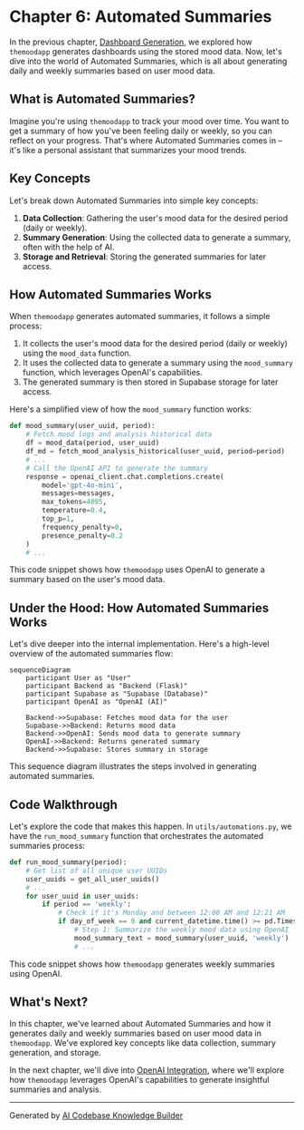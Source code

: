 # Chapter 6: Automated Summaries
In the previous chapter, [Dashboard Generation](05_dashboard_generation.md), we explored how `themoodapp` generates dashboards using the stored mood data. Now, let's dive into the world of Automated Summaries, which is all about generating daily and weekly summaries based on user mood data.

## What is Automated Summaries?
Imagine you're using `themoodapp` to track your mood over time. You want to get a summary of how you've been feeling daily or weekly, so you can reflect on your progress. That's where Automated Summaries comes in – it's like a personal assistant that summarizes your mood trends.

## Key Concepts
Let's break down Automated Summaries into simple key concepts:

1. **Data Collection**: Gathering the user's mood data for the desired period (daily or weekly).
2. **Summary Generation**: Using the collected data to generate a summary, often with the help of AI.
3. **Storage and Retrieval**: Storing the generated summaries for later access.

## How Automated Summaries Works
When `themoodapp` generates automated summaries, it follows a simple process:

1. It collects the user's mood data for the desired period (daily or weekly) using the `mood_data` function.
2. It uses the collected data to generate a summary using the `mood_summary` function, which leverages OpenAI's capabilities.
3. The generated summary is then stored in Supabase storage for later access.

Here's a simplified view of how the `mood_summary` function works:
```python
def mood_summary(user_uuid, period):
    # Fetch mood logs and analysis historical data
    df = mood_data(period, user_uuid)
    df_md = fetch_mood_analysis_historical(user_uuid, period=period)
    # ...
    # Call the OpenAI API to generate the summary
    response = openai_client.chat.completions.create(
        model='gpt-4o-mini',  
        messages=messages,
        max_tokens=4095,
        temperature=0.4,
        top_p=1,
        frequency_penalty=0,
        presence_penalty=0.2
    )
    # ...
```
This code snippet shows how `themoodapp` uses OpenAI to generate a summary based on the user's mood data.

## Under the Hood: How Automated Summaries Works
Let's dive deeper into the internal implementation. Here's a high-level overview of the automated summaries flow:
```mermaid
sequenceDiagram
    participant User as "User"
    participant Backend as "Backend (Flask)"
    participant Supabase as "Supabase (Database)"
    participant OpenAI as "OpenAI (AI)"

    Backend->>Supabase: Fetches mood data for the user
    Supabase->>Backend: Returns mood data
    Backend->>OpenAI: Sends mood data to generate summary
    OpenAI->>Backend: Returns generated summary
    Backend->>Supabase: Stores summary in storage
```
This sequence diagram illustrates the steps involved in generating automated summaries.

## Code Walkthrough
Let's explore the code that makes this happen. In `utils/automations.py`, we have the `run_mood_summary` function that orchestrates the automated summaries process:
```python
def run_mood_summary(period):
    # Get list of all unique user UUIDs
    user_uuids = get_all_user_uuids()  
    # ...
    for user_uuid in user_uuids:
        if period == 'weekly':
            # Check if it's Monday and between 12:00 AM and 12:21 AM 
            if day_of_week == 0 and current_datetime.time() >= pd.Timestamp('00:00:00').time() and current_datetime.time() <= pd.Timestamp('01:21:00').time():
                # Step 1: Summarize the weekly mood data using OpenAI
                mood_summary_text = mood_summary(user_uuid, 'weekly')
                # ...
```
This code snippet shows how `themoodapp` generates weekly summaries using OpenAI.

## What's Next?
In this chapter, we've learned about Automated Summaries and how it generates daily and weekly summaries based on user mood data in `themoodapp`. We've explored key concepts like data collection, summary generation, and storage.

In the next chapter, we'll dive into [OpenAI Integration](07_openai_integration.md), where we'll explore how `themoodapp` leverages OpenAI's capabilities to generate insightful summaries and analysis.

---

Generated by [AI Codebase Knowledge Builder](https://github.com/The-Pocket/Tutorial-Codebase-Knowledge)